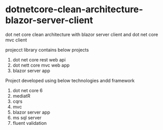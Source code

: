 # dotnetcore-clean-architecture-blazor-server-client
dot net core clean architecture with blazor server client and dot net core mvc client

projecct library contains below projects
1. dot net core rest web api
2. dot nett core mvc web app
3. blazor server app
 
Project developed using below technologies andd framework
1. dot net core 6
2. mediatR
3. cqrs
4. mvc
5. blazor server app
6. ms sql server
7. fluent validation
